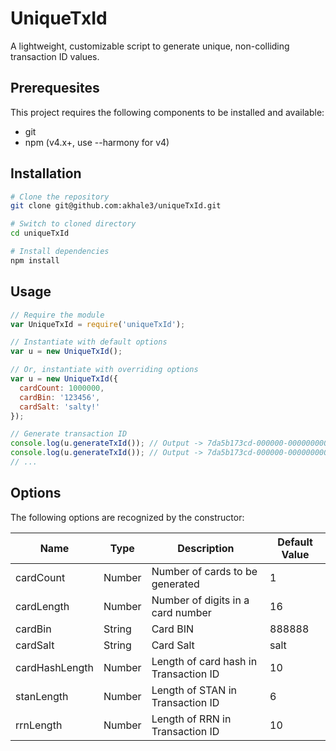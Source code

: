 # UniqueTxId

A lightweight, customizable script to generate unique, non-colliding transaction
ID values.

## Prerequesites

This project requires the following components to be installed and available:
- git
- npm (v4.x+, use --harmony for v4)

## Installation

```zsh
# Clone the repository
git clone git@github.com:akhale3/uniqueTxId.git

# Switch to cloned directory
cd uniqueTxId

# Install dependencies
npm install
```

## Usage

```js
// Require the module
var UniqueTxId = require('uniqueTxId');

// Instantiate with default options
var u = new UniqueTxId();

// Or, instantiate with overriding options
var u = new UniqueTxId({
  cardCount: 1000000,
  cardBin: '123456',
  cardSalt: 'salty!'
});

// Generate transaction ID
console.log(u.generateTxId()); // Output -> 7da5b173cd-000000-0000000000
console.log(u.generateTxId()); // Output -> 7da5b173cd-000000-0000000001
// ...
```

## Options

The following options are recognized by the constructor:

| Name           | Type   | Description                           | Default Value |
|----------------|--------|---------------------------------------|---------------|
| cardCount      | Number | Number of cards to be generated       | 1             |
| cardLength     | Number | Number of digits in a card number     | 16            |
| cardBin        | String | Card BIN                              | 888888        |
| cardSalt       | String | Card Salt                             | salt          |
| cardHashLength | Number | Length of card hash in Transaction ID | 10            |
| stanLength     | Number | Length of STAN in Transaction ID      | 6             |
| rrnLength      | Number | Length of RRN in Transaction ID       | 10            |
